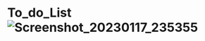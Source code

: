 # To_do_List![Screenshot_20230117_235355](https://user-images.githubusercontent.com/72849401/212980525-695d349a-f053-4fb7-9f3b-2b3c57b15917.png)
